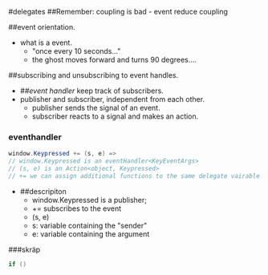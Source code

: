 #delegates
##Remember: coupling is bad - event reduce coupling

##event orientation.

- what is a event.
  - "once every 10 seconds..."
  - the ghost moves forward and turns 90 degrees....

##subscribing and unsubscribing to event handles.

- ##*event handler* keep track of subscribers.
- publisher and subscriber, independent from each other.
  - publisher sends the signal of an event.
  - subscriber reacts to a signal and makes an action.

### eventhandler
```c#
window.Keypressed += (s, e) =>
// window.Keypressed is an eventHandler<KeyEventArgs>
// (s, e) is an Action<object, Keypressed>
// += we can assign additional functions to the same delegate vairable (adds them together as a list).
```

- ##descripiton
	- window.Keypressed is a publisher;
	- += subscribes to the event
	- (s, e)
	- s: variable containing the "sender"
	- e: variable containing the argument





###skräp
```c#
if ()
```